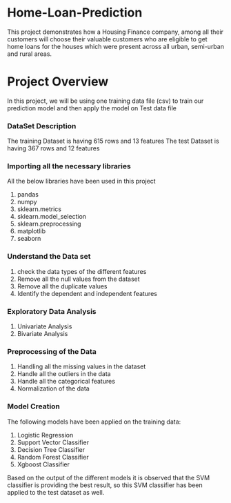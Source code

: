# Home-Loan-Prediction
This project demonstrates how a Housing Finance company, among all their customers will choose their valuable customers who are eligible to get home loans for the houses which were present across all urban, semi-urban and rural areas.

# Project Overview

In this project, we will be using one training data file (csv) to train our prediction model and then apply the model on Test data file

### DataSet Description

The training Dataset is having 615 rows and 13 features
The test Dataset is having 367 rows and 12 features

### Importing all the necessary libraries

All the below libraries have been used in this project

1. pandas
2. numpy
3. sklearn.metrics
4. sklearn.model_selection
5. sklearn.preprocessing
6. matplotlib
7. seaborn

### Understand the Data set

1. check the data types of the different features
2. Remove all the null values from the dataset
3. Remove all the duplicate values
4. Identify the dependent and independent features

### Exploratory Data Analysis

1. Univariate Analysis
2. Bivariate Analysis

### Preprocessing of the Data

1. Handling all the missing values in the dataset
2. Handle all the outliers in the data
3. Handle all the categorical features
4. Normalization of the data

### Model Creation

The following models have been applied on the training data:

1. Logistic Regression
2. Support Vector Classifier
3. Decision Tree Classifier
4. Random Forest Classifier
5. Xgboost Classifier

Based on the output of the different models it is observed that the SVM classifier is providing the best result, so this SVM classifier has been applied to the test dataset as well.


